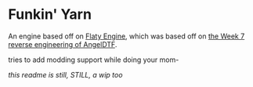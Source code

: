 # Funkin' Yarn

An engine based off on [Flaty Engine](https://github.com/Stilic/FNF-FlatyEngine), which was based off on [the Week 7 reverse engineering of AngelDTF](https://github.com/AngelDTF/FNF-NewgroundsPort).

tries to add modding support while doing your mom-

_this readme is still, STILL, a wip too_
